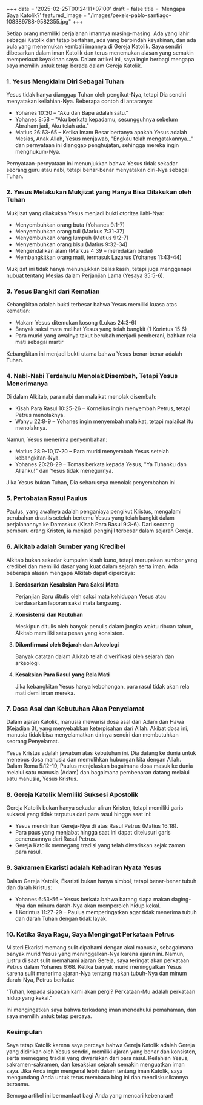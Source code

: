 +++
date = '2025-02-25T00:24:11+07:00'
draft = false
title = 'Mengapa Saya Katolik?'
featured_image = "/images/pexels-pablo-santiago-108389788-9582355.jpg"
+++

Setiap orang memiliki perjalanan imannya masing-masing. Ada yang lahir sebagai Katolik dan tetap bertahan, ada yang berpindah keyakinan, dan ada pula yang menemukan kembali imannya di Gereja Katolik. Saya sendiri dibesarkan dalam iman Katolik dan terus menemukan alasan yang semakin memperkuat keyakinan saya. Dalam artikel ini, saya ingin berbagi mengapa saya memilih untuk tetap berada dalam Gereja Katolik.

### 1. Yesus Mengklaim Diri Sebagai Tuhan

Yesus tidak hanya dianggap Tuhan oleh pengikut-Nya, tetapi Dia sendiri menyatakan keilahian-Nya. Beberapa contoh di antaranya:

- Yohanes 10:30 – "Aku dan Bapa adalah satu."
- Yohanes 8:58 – "Aku berkata kepadamu, sesungguhnya sebelum Abraham jadi, Aku telah ada."
- Matius 26:63-65 – Ketika Imam Besar bertanya apakah Yesus adalah Mesias, Anak Allah, Yesus menjawab, "Engkau telah mengatakannya..." dan pernyataan ini dianggap penghujatan, sehingga mereka ingin menghukum-Nya.

Pernyataan-pernyataan ini menunjukkan bahwa Yesus tidak sekadar seorang guru atau nabi, tetapi benar-benar menyatakan diri-Nya sebagai Tuhan.

### 2. Yesus Melakukan Mukjizat yang Hanya Bisa Dilakukan oleh Tuhan

Mukjizat yang dilakukan Yesus menjadi bukti otoritas ilahi-Nya:

- Menyembuhkan orang buta (Yohanes 9:1-7)
- Menyembuhkan orang tuli (Markus 7:31-37)
- Menyembuhkan orang lumpuh (Matius 9:2-7)
- Menyembuhkan orang bisu (Matius 9:32-34)
- Mengendalikan alam (Markus 4:39 – meredakan badai)
- Membangkitkan orang mati, termasuk Lazarus (Yohanes 11:43-44)

Mukjizat ini tidak hanya menunjukkan belas kasih, tetapi juga menggenapi nubuat tentang Mesias dalam Perjanjian Lama (Yesaya 35:5-6).

### 3. Yesus Bangkit dari Kematian

Kebangkitan adalah bukti terbesar bahwa Yesus memiliki kuasa atas kematian:

- Makam Yesus ditemukan kosong (Lukas 24:3-6)
- Banyak saksi mata melihat Yesus yang telah bangkit (1 Korintus 15:6)
- Para murid yang awalnya takut berubah menjadi pemberani, bahkan rela mati sebagai martir

Kebangkitan ini menjadi bukti utama bahwa Yesus benar-benar adalah Tuhan.

### 4. Nabi-Nabi Terdahulu Menolak Disembah, Tetapi Yesus Menerimanya

Di dalam Alkitab, para nabi dan malaikat menolak disembah:

- Kisah Para Rasul 10:25-26 – Kornelius ingin menyembah Petrus, tetapi Petrus menolaknya.
- Wahyu 22:8-9 – Yohanes ingin menyembah malaikat, tetapi malaikat itu menolaknya.

Namun, Yesus menerima penyembahan:

- Matius 28:9-10,17-20 – Para murid menyembah Yesus setelah kebangkitan-Nya.
- Yohanes 20:28-29 – Tomas berkata kepada Yesus, "Ya Tuhanku dan Allahku!" dan Yesus tidak menegurnya.

Jika Yesus bukan Tuhan, Dia seharusnya menolak penyembahan ini.

### 5. Pertobatan Rasul Paulus

Paulus, yang awalnya adalah penganiaya pengikut Kristus, mengalami perubahan drastis setelah bertemu Yesus yang telah bangkit dalam perjalanannya ke Damaskus (Kisah Para Rasul 9:3-6). Dari seorang pemburu orang Kristen, ia menjadi penginjil terbesar dalam sejarah Gereja.

### 6. Alkitab adalah Sumber yang Kredibel

Alkitab bukan sekadar kumpulan kisah kuno, tetapi merupakan sumber yang kredibel dan memiliki dasar yang kuat dalam sejarah serta iman. Ada beberapa alasan mengapa Alkitab dapat dipercaya:

1. **Berdasarkan Kesaksian Para Saksi Mata**

   Perjanjian Baru ditulis oleh saksi mata kehidupan Yesus atau berdasarkan laporan saksi mata langsung.

2. **Konsistensi dan Keutuhan**

   Meskipun ditulis oleh banyak penulis dalam jangka waktu ribuan tahun, Alkitab memiliki satu pesan yang konsisten.

3. **Dikonfirmasi oleh Sejarah dan Arkeologi**

   Banyak catatan dalam Alkitab telah diverifikasi oleh sejarah dan arkeologi.

4. **Kesaksian Para Rasul yang Rela Mati**

   Jika kebangkitan Yesus hanya kebohongan, para rasul tidak akan rela mati demi iman mereka.

### 7. Dosa Asal dan Kebutuhan Akan Penyelamat

Dalam ajaran Katolik, manusia mewarisi dosa asal dari Adam dan Hawa (Kejadian 3), yang menyebabkan keterpisahan dari Allah. Akibat dosa ini, manusia tidak bisa menyelamatkan dirinya sendiri dan membutuhkan seorang Penyelamat.

Yesus Kristus adalah jawaban atas kebutuhan ini. Dia datang ke dunia untuk menebus dosa manusia dan memulihkan hubungan kita dengan Allah. Dalam Roma 5:12-19, Paulus menjelaskan bagaimana dosa masuk ke dunia melalui satu manusia (Adam) dan bagaimana pembenaran datang melalui satu manusia, Yesus Kristus.

### 8. Gereja Katolik Memiliki Suksesi Apostolik

Gereja Katolik bukan hanya sekadar aliran Kristen, tetapi memiliki garis suksesi yang tidak terputus dari para rasul hingga saat ini:

- Yesus mendirikan Gereja-Nya di atas Rasul Petrus (Matius 16:18).
- Para paus yang menjabat hingga saat ini dapat ditelusuri garis penerusannya dari Rasul Petrus.
- Gereja Katolik memegang tradisi yang telah diwariskan sejak zaman para rasul.

### 9. Sakramen Ekaristi adalah Kehadiran Nyata Yesus

Dalam Gereja Katolik, Ekaristi bukan hanya simbol, tetapi benar-benar tubuh dan darah Kristus:

- Yohanes 6:53-56 – Yesus berkata bahwa barang siapa makan daging-Nya dan minum darah-Nya akan memperoleh hidup kekal.
- 1 Korintus 11:27-29 – Paulus memperingatkan agar tidak menerima tubuh dan darah Tuhan dengan tidak layak.

### 10. Ketika Saya Ragu, Saya Mengingat Perkataan Petrus

Misteri Ekaristi memang sulit dipahami dengan akal manusia, sebagaimana banyak murid Yesus yang meninggalkan-Nya karena ajaran ini. Namun, justru di saat sulit memahami ajaran Gereja, saya teringat akan perkataan Petrus dalam Yohanes 6:68. Ketika banyak murid meninggalkan Yesus karena sulit menerima ajaran-Nya tentang makan tubuh-Nya dan minum darah-Nya, Petrus berkata:

"Tuhan, kepada siapakah kami akan pergi? Perkataan-Mu adalah perkataan hidup yang kekal."

Ini mengingatkan saya bahwa terkadang iman mendahului pemahaman, dan saya memilih untuk tetap percaya.

### Kesimpulan

Saya tetap Katolik karena saya percaya bahwa Gereja Katolik adalah Gereja yang didirikan oleh Yesus sendiri, memiliki ajaran yang benar dan konsisten, serta memegang tradisi yang diwariskan dari para rasul. Keilahian Yesus, sakramen-sakramen, dan kesaksian sejarah semakin menguatkan iman saya. Jika Anda ingin mengenal lebih dalam tentang iman Katolik, saya mengundang Anda untuk terus membaca blog ini dan mendiskusikannya bersama.

Semoga artikel ini bermanfaat bagi Anda yang mencari kebenaran!
